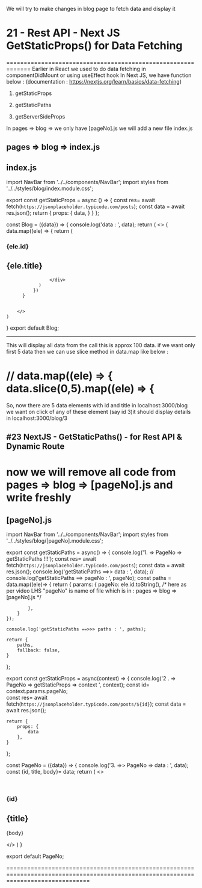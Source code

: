 We will try to make changes in blog page to fetch data and display it


# 21 - Rest API - Next JS GetStaticProps() for Data Fetching
=============================================================
Earlier in React we used to do data fetching in componentDidMount or using useEffect hook 
In Next JS, we have function below : (documentation : https://nextjs.org/learn/basics/data-fetching)

1. getStaticProps

2. getStaticPaths

3. getServerSideProps 


In pages => blog => we only have [pageNo].js 
we will add a new file index.js

pages => blog => index.js
---------------------------------------------------------------------------------------------------
index.js
---------
import NavBar from '../../components/NavBar';
import styles from '../../styles/blog/index.module.css';

export const getStaticProps = async () => {
    const res= await fetch(`https://jsonplaceholder.typicode.com/posts`);
    const data = await res.json();
    return {
        props: {
            data,
        }
    }
};

const Blog = ({data}) =>  {
    console.log('data : ', data);
    return (
        <>
          <NavBar/>
          {
              data.map((ele) => {
                return (
                    <div key={ele.id} className={styles.blogElement}>
                        <h3 className={styles.blogElementId}> {ele.id}</h3>
                        <h2 className={styles.blogElementTitle}>{ele.title}</h2>

                    </div>
                )
              })
          }
          

        </>
    )
}
export default Blog;

------------------------------------------------------------------------------------------------------------
This will display all data from the call 
this is approx 100 data. if we want only first 5 data then we can use slice method in data.map like below :

  // data.map((ele) => {
      data.slice(0,5).map((ele) => {
=============================================================================================================

So, now there are 5 data elements with id and title in localhost:3000/blog
we want on click of any of these element (say id 3)it should display details in localhost:3000/blog/3

#23 NextJS - GetStaticPaths() - for Rest API & Dynamic Route
------------------------------------------------------------

now we will remove all code from pages => blog => [pageNo].js and write freshly 
====================================================================================================================================
[pageNo].js
-----------
import NavBar from '../../components/NavBar';
import styles from '../../styles/blog/[pageNo].module.css';


export const getStaticPaths = async() => {
    console.log('1. => PageNo => getStaticPaths !!!');
    const res= await fetch(`https://jsonplaceholder.typicode.com/posts`);
    const data = await res.json();
    console.log('getStaticPaths ==>> data : ', data);
    // console.log('getStaticPaths ==> pageNo : ', pageNo);
    const paths = data.map((ele)=> {
        return {
            params: {
                pageNo: ele.id.toString(),    /* here as per video LHS "pageNo" is name of file which is in :  pages => blog => [pageNo].js */  

            },
        }
    });

    console.log('getStaticPaths ==>>> paths : ', paths);

    return {
        paths,
        fallback: false,
    }

};

export const getStaticProps = async(context) => {
    console.log('2 . => PageNo => getStaticProps => context ', context);
    const id= context.params.pageNo;   
    const res= await fetch(`https://jsonplaceholder.typicode.com/posts/${id}`);
    const data = await res.json();
    
    return {
        props: {
            data
        },
    }
}; 

const PageNo = ({data}) => {
    console.log('3. =>> PageNo => data : ', data);
    const {id, title, body}= data;
    return (
        <>
        <NavBar />
        <div className={styles.blogElementDetails}>    
            <h3> {id}</h3>
            <h2>{title}</h2>
            <p>{body}</p>
        </div>
        </>
    )
}

export default PageNo;

====================================================================================================================================